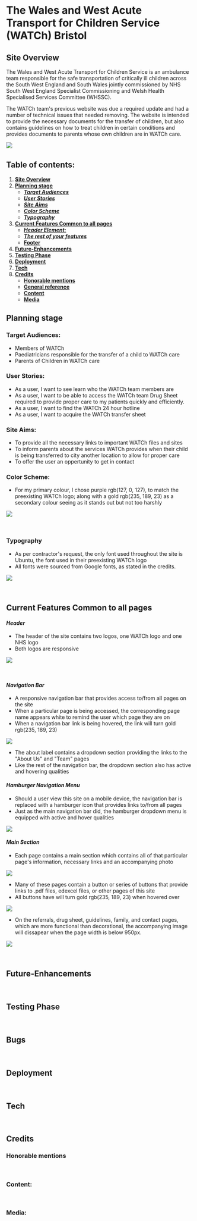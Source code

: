 # **The Wales and West Acute Transport for Children Service (WATCh) Bristol**
## **Site Overview**
The Wales and West Acute Transport for Children Service is an ambulance team responsible for the safe transportation of critically ill children across the South West England and South Wales jointly commissioned by NHS South West England Specialist Commissioning and Welsh Health Specialised Services Committee (WHSSC). 

The WATCh team's previous website was due a required update and had a number of technical issues that needed removing. The website is intended to provide the necessary documents for the transfer of children, but also contains guidelines on how to treat children in certain conditions and provides documents to parents whose own children are in WATCh care.  

<img src="docs/readme_images/am_i_responsive_watchnhs.png">
​

## Table of contents:
1. [**Site Overview**](#site-overview)
1. [**Planning stage**](#planning-stage)
    * [***Target Audiences***](#target-audiences)
    * [***User Stories***](#user-stories)
    * [***Site Aims***](#site-aims)
    * [***Color Scheme***](#color-scheme)
    * [***Typography***](#typography)
1. [**Current Features Common to all pages**](#current-features-common-to-all-pages)
    * [***Header Element:***](#header-element)
    * [***The rest of your features***](#features)
    * [**Footer**](#footer)
1. [**Future-Enhancements**](#future-enhancements)
1. [**Testing Phase**](#testing-phase)
1. [**Deployment**](#deployment)
1. [**Tech**](#tech)
1. [**Credits**](#credits)
    * [**Honorable mentions**](#honorable-mentions)
    * [**General reference**](#general-reference)
    * [**Content**](#content)
    * [**Media**](#media)
​
## **Planning stage**
### **Target Audiences:**
* Members of WATCh
* Paediatricians responsible for the transfer of a child to WATCh care
* Parents of Children in WATCh care
​
### **User Stories:**
* As a user, I want to see learn who the WATCh team members are
* As a user, I want to be able to access the WATCh team Drug Sheet required to provide proper care to my patients quickly and efficiently.
* As a user, I want to find the WATCh 24 hour hotline
* As a user, I want to acquire the WATCh transfer sheet
​
### **Site Aims:**
* To provide all the necessary links to important WATCh files and sites
* To inform parents about the services WATCh provides when their child is being transferred to city another location to allow for proper care
* To offer the user an oppertunity to get in contact
​
### **Color Scheme:**
* For my primary colour, I chose purple rgb(127, 0, 127), to match the preexisting WATCh logo; along with a gold rgb(235, 189, 23) as a secondary colour seeing as it stands out but not too harshly

<img src="docs/readme_images/color_scheme.png">

​
### **Typography**
* As per contractor's request, the only font used throughout the site is Ubuntu, the font used in their preexisting WATCh logo
* All fonts were sourced from Google fonts, as stated in the credits.

<img src="docs/readme_images/logo_long.jpg">

​
## **Current Features Common to all pages**

#### *Header*
* The header of the site contains two logos, one WATCh logo and one NHS logo
* Both logos are responsive 

<img src="docs/readme_images/header.png">

​
#### *Navigation Bar*
* A responsive navigation bar that provides access to/from all pages on the site
* When a particular page is being accessed, the corresponding page name appears white to remind the user which page they are on
* When a navigation bar link is being hovered, the link will turn gold rgb(235, 189, 23)

<img src="docs/readme_images/navigation_bar.png">

* The about label contains a dropdown section providing the links to the "About Us" and "Team" pages
* Like the rest of the navigation bar, the dropdown section also has active and hovering qualities


#### *Hamburger Navigation Menu*
* Should a user view this site on a mobile device, the navigation bar is replaced with a hamburger icon that provides links to/from all pages
* Just as the main navigation bar did, the hamburger dropdown menu is equipped with active and hover qualities

<img src="docs/readme_images/hamburger_menu.png">


#### *Main Section*
* Each page contains a main section which contains all of that particular page's information, necessary links and an accompanying photo

<img src="docs/readme_images/about_us_page.png">

* Many of these pages contain a button or series of buttons that provide links to .pdf files, edexcel files, or other pages of this site
* All buttons have will turn gold rgb(235, 189, 23) when hovered over

<img src="docs/readme_images/button_regular_spacing.png">

* On the referrals, drug sheet, guidelines, family, and contact pages, which are more functional than decorational, the accompanying image will dissapear when the page width is below 950px.

<img src="docs/readme_images/referrals_page.png">

​


## **Future-Enhancements**
​
​
## **Testing Phase**
​
​
​
## **Bugs**
​

## **Deployment**

​
## **Tech**
​
​
## **Credits**
### **Honorable mentions**
​
​
### **Content:**
​
  
### **Media:**
​